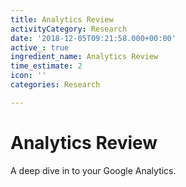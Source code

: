 ```yaml
---
title: Analytics Review
activityCategory: Research
date: '2018-12-05T09:21:58.000+00:00'
active_: true
ingredient_name: Analytics Review
time_estimate: 2
icon: ''
categories: Research

---
```

# Analytics Review

A deep dive in to your Google Analytics.